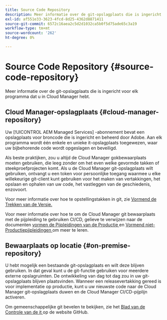 ```yaml
---
title: Source Code Repository
description: Meer informatie over de git-opslagplaats die is ingericht voor elk programma dat u in Cloud Manager hebt.
exl-id: af551e33-3623-4fcd-8d25-4362d8871411
source-git-commit: 6572c16aea2c5d2d1032ca5b0f5d75ade65c3a19
workflow-type: tm+mt
source-wordcount: '262'
ht-degree: 0%

---
```



# Source Code Repository {#source-code-repository}

Meer informatie over de git-opslagplaats die is ingericht voor elk programma dat u in Cloud Manager hebt.

## Cloud Manager-opslagplaats {#cloud-manager-repository}

Uw [!UICONTROL AEM Managed Services] -abonnement bevat een opslagplaats voor broncode die is ingericht en beheerd door Adobe. Aan elk programma wordt één enkele en unieke it-opslagplaats toegewezen, waar uw bijbehorende code wordt opgeslagen en beveiligd.

Als beste praktijken, zou u altijd de Cloud Manager gokbewaarplaats moeten gebruiken, die leeg zonder om het even welke gevormde takken of steekproefprojecten komt. Als u de Cloud Manager git-opslagplaats wilt gebruiken, ontvangt u een token voor persoonlijke toegang waarmee u elke willekeurige git-client kunt gebruiken voor het maken van vertakkingen, het opslaan en ophalen van uw code, het vastleggen van de geschiedenis, enzovoort.

Voor meer informatie over hoe te opstellingstakken in git, zie [ Vormend de Trekken van de Versie.](/help/getting-started/configuring-branches.md)

Voor meer informatie over hoe te om de Cloud Manager git bewaarplaats met de pijpleiding te gebruiken CI/CD, gelieve te verwijzen naar de documenten [ vormen de Pijpleidingen van de Productie ](/help/using/production-pipelines.md) en [ Vormend niet-Productiepijpleidingen ](/help/using/non-production-pipelines.md) om meer te leren.

## Bewaarplaats op locatie {#on-premise-repository}

U hebt mogelijk een bestaande git-opslagplaats en wilt deze blijven gebruiken. In dat geval kunt u de git-functie gebruiken voor meerdere externe opslagruimten. De ontwikkeling van dag tot dag zou in uw git-opslagplaats blijven plaatsvinden. Wanneer een releasevertakking gereed is voor implementatie op productie, kunt u uw nieuwste code naar de Cloud Manager git-opslagplaats duwen en de Cloud Manager CI/CD-pijplijn activeren.

Om gemeenschappelijke git bevelen te bekijken, zie het [ Blad van de Controle van de it ](https://education.github.com/git-cheat-sheet-education.pdf) op de website GitHub.
